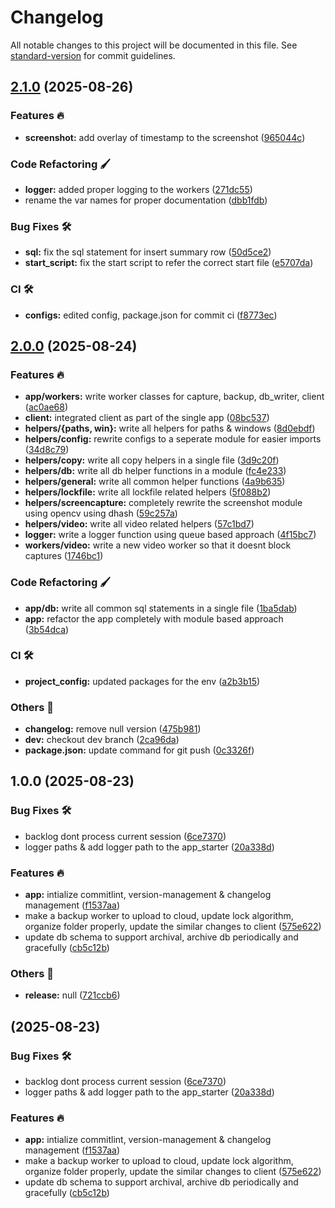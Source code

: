 # Changelog

All notable changes to this project will be documented in this file. See [standard-version](https://github.com/conventional-changelog/standard-version) for commit guidelines.

## [2.1.0](https://github.com/tks18/open-memory-lane/compare/v2.0.0...v2.1.0) (2025-08-26)


### Features 🔥

* **screenshot:** add overlay of timestamp to the screenshot ([965044c](https://github.com/tks18/open-memory-lane/commit/965044ccfd9beec48ce9c47ade2a3f424b81fd5a))


### Code Refactoring 🖌

* **logger:** added proper logging to the workers ([271dc55](https://github.com/tks18/open-memory-lane/commit/271dc551b546d7edb33e99049ec55d537bcecc4e))
* rename the var names for proper documentation ([dbb1fdb](https://github.com/tks18/open-memory-lane/commit/dbb1fdb16b0e2193d731672ab50ead6f7d1442fe))


### Bug Fixes 🛠

* **sql:** fix the sql statement for insert summary row ([50d5ce2](https://github.com/tks18/open-memory-lane/commit/50d5ce28b222ab4d05bade62399ac24db7bd6ec1))
* **start_script:** fix the start script to refer the correct start file ([e5707da](https://github.com/tks18/open-memory-lane/commit/e5707da01c88fe7bf79ff74513c820a00d6b1a1a))


### CI 🛠

* **configs:** edited config, package.json for commit ci ([f8773ec](https://github.com/tks18/open-memory-lane/commit/f8773ec28a78544c78a1d5ed74391daa17f1c461))

## [2.0.0](https://github.com/tks18/open-memory-lane/compare/v1.0.0...v2.0.0) (2025-08-24)


### Features 🔥

* **app/workers:** write worker classes for capture, backup, db_writer, client ([ac0ae68](https://github.com/tks18/open-memory-lane/commit/ac0ae6835f7e05447d728f3e3f245f8420fc1651))
* **client:** integrated client as part of the single app ([08bc537](https://github.com/tks18/open-memory-lane/commit/08bc537dae9a6bf5c6d66eb0453d5fd0ec2bc39d))
* **helpers/{paths, win}:** write all helpers for paths & windows ([8d0ebdf](https://github.com/tks18/open-memory-lane/commit/8d0ebdfb977abb3a0446f306000e4911053391e5))
* **helpers/config:** rewrite configs to a seperate module for easier imports ([34d8c79](https://github.com/tks18/open-memory-lane/commit/34d8c79479a27718086cc60217223190150f038c))
* **helpers/copy:** write all copy helpers in a single file ([3d9c20f](https://github.com/tks18/open-memory-lane/commit/3d9c20fca470e3733380e62648c6832a01b13e96))
* **helpers/db:** write all db helper functions in a module ([fc4e233](https://github.com/tks18/open-memory-lane/commit/fc4e23370c906e72cd0a38bd2492000389da120e))
* **helpers/general:** write all common helper functions ([4a9b635](https://github.com/tks18/open-memory-lane/commit/4a9b635f42a9de70aa6a9621bf7be3ac49da510f))
* **helpers/lockfile:** write all lockfile related helpers ([5f088b2](https://github.com/tks18/open-memory-lane/commit/5f088b2b8df439a053312e497fad9fe5459e9d40))
* **helpers/screencapture:** completely rewrite the screenshot module using opencv using dhash ([59c257a](https://github.com/tks18/open-memory-lane/commit/59c257a0765f5fe7cf4939d6153a5cc75857d56c))
* **helpers/video:** write all video related helpers ([57c1bd7](https://github.com/tks18/open-memory-lane/commit/57c1bd71f12f42c5e3a81d92567a37eefbf42c99))
* **logger:** write a logger function using queue based approach ([4f15bc7](https://github.com/tks18/open-memory-lane/commit/4f15bc74d1d35894711def6fdce01b31d741ebea))
* **workers/video:** write a new video worker so that it doesnt block captures ([1746bc1](https://github.com/tks18/open-memory-lane/commit/1746bc12ddc45f34314641bd832c1e68e476b4f0))


### Code Refactoring 🖌

* **app/db:** write all common sql statements in a single file ([1ba5dab](https://github.com/tks18/open-memory-lane/commit/1ba5dabd8c918682475c2452264b45e930eb467c))
* **app:** refactor the app completely with module based approach ([3b54dca](https://github.com/tks18/open-memory-lane/commit/3b54dcadfdf63cfb4327498653e8bfa09ba6bc38))


### CI 🛠

* **project_config:** updated packages for the env ([a2b3b15](https://github.com/tks18/open-memory-lane/commit/a2b3b15f9ce07a0be412825fe1d175db663af58a))


### Others 🔧

* **changelog:** remove null version ([475b981](https://github.com/tks18/open-memory-lane/commit/475b981deecc4ff0346f1cc1c8c3ef1036baf6f0))
* **dev:** checkout dev branch ([2ca96da](https://github.com/tks18/open-memory-lane/commit/2ca96da65207ed42077ba20c6ab0088d869f42a8))
* **package.json:** update command for git push ([0c3326f](https://github.com/tks18/open-memory-lane/commit/0c3326f5fe80d7cce3bbdc035d2ca9137a221f33))

## 1.0.0 (2025-08-23)


### Bug Fixes 🛠

* backlog dont process current session ([6ce7370](https://github.com/tks18/open-memory-lane/commit/6ce73701b4c1d3dc88ff5c1e60ade72671f8ec3e))
* logger paths & add logger path to the app_starter ([20a338d](https://github.com/tks18/open-memory-lane/commit/20a338dc25e9e9c534fa240089ea39670970d298))


### Features 🔥

* **app:** intialize commitlint, version-management & changelog management ([f1537aa](https://github.com/tks18/open-memory-lane/commit/f1537aa00e0e72172547f7d4b1606c5247feed07))
* make a backup worker to upload to cloud, update lock algorithm, organize folder properly, update the similar changes to client ([575e622](https://github.com/tks18/open-memory-lane/commit/575e622277b6da6e5dcc7199089a0e2b0027f8b7))
* update db schema to support archival, archive db periodically and gracefully ([cb5c12b](https://github.com/tks18/open-memory-lane/commit/cb5c12b1057828dbe5a3bc0b1f541b708e3d34d1))


### Others 🔧

* **release:** null ([721ccb6](https://github.com/tks18/open-memory-lane/commit/721ccb6a082210193e45dab0fbb31bb846344317))

##  (2025-08-23)


### Bug Fixes 🛠

* backlog dont process current session ([6ce7370](https://github.com/tks18/open-memory-lane/commit/6ce73701b4c1d3dc88ff5c1e60ade72671f8ec3e))
* logger paths & add logger path to the app_starter ([20a338d](https://github.com/tks18/open-memory-lane/commit/20a338dc25e9e9c534fa240089ea39670970d298))


### Features 🔥

* **app:** intialize commitlint, version-management & changelog management ([f1537aa](https://github.com/tks18/open-memory-lane/commit/f1537aa00e0e72172547f7d4b1606c5247feed07))
* make a backup worker to upload to cloud, update lock algorithm, organize folder properly, update the similar changes to client ([575e622](https://github.com/tks18/open-memory-lane/commit/575e622277b6da6e5dcc7199089a0e2b0027f8b7))
* update db schema to support archival, archive db periodically and gracefully ([cb5c12b](https://github.com/tks18/open-memory-lane/commit/cb5c12b1057828dbe5a3bc0b1f541b708e3d34d1))
